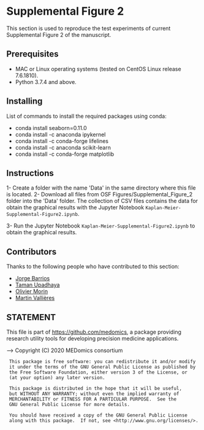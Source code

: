 # Supplemental Figure 2

This section is used to reproduce the test experiments of current Supplemental Figure 2 of the manuscript.

## Prerequisites
* MAC or Linux operating systems (tested on CentOS Linux release 7.6.1810).
* Python 3.7.4 and above.

## Installing

List of commands to install the required packages using conda:

* conda install seaborn=0.11.0
* conda install -c anaconda ipykernel
* conda install -c conda-forge lifelines
* conda install -c anaconda scikit-learn
* conda install -c conda-forge matplotlib

## Instructions
1- Create a folder with the name 'Data' in the same directory where this file is located.
2- Download all files from OSF Figures/Supplemental_Figure_2 folder into the 'Data' folder. The collection of CSV files contains the data for obtain the graphical results with the Jupyter Notebook ```Kaplan-Meier-Supplemental-Figure2.ipynb```.

3- Run the Jupyter Notebook ```Kaplan-Meier-Supplemental-Figure2.ipynb``` to obtain the graphical results.

## Contributors

Thanks to the following people who have contributed to this section:

* [Jorge Barrios](https://github.com/numeroj)
* [Taman Upadhaya](https://github.com/TmnGitHub)
* [Olivier Morin](https://github.com/OlivierMorinUCSF)
* [Martin Vallières](https://github.com/mvallieres)

## STATEMENT

 This file is part of <https://github.com/medomics>, a package providing research utility tools for developing precision medicine applications. 
 
 --> Copyright (C) 2020  MEDomics consortium

     This package is free software: you can redistribute it and/or modify
     it under the terms of the GNU General Public License as published by
     the Free Software Foundation, either version 3 of the License, or
     (at your option) any later version.

     This package is distributed in the hope that it will be useful,
     but WITHOUT ANY WARRANTY; without even the implied warranty of
     MERCHANTABILITY or FITNESS FOR A PARTICULAR PURPOSE.  See the
     GNU General Public License for more details.
 
     You should have received a copy of the GNU General Public License
     along with this package.  If not, see <http://www.gnu.org/licenses/>.